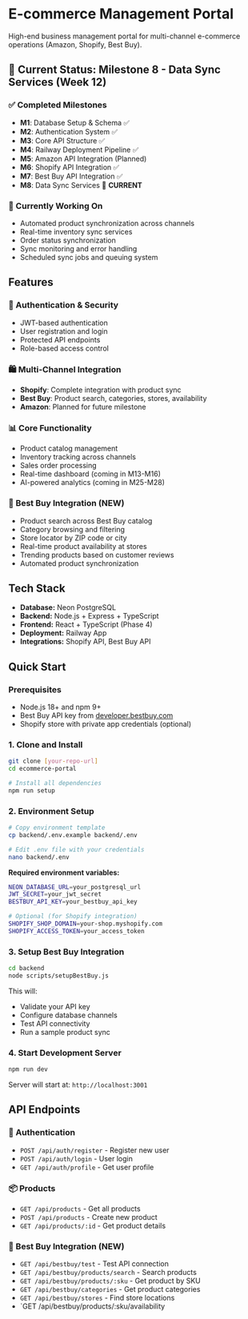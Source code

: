 # E-commerce Management Portal

High-end business management portal for multi-channel e-commerce operations (Amazon, Shopify, Best Buy).

## 🎯 Current Status: Milestone 8 - Data Sync Services (Week 12)

### ✅ Completed Milestones
- **M1**: Database Setup & Schema ✅
- **M2**: Authentication System ✅
- **M3**: Core API Structure ✅
- **M4**: Railway Deployment Pipeline ✅
- **M5**: Amazon API Integration (Planned)
- **M6**: Shopify API Integration ✅
- **M7**: Best Buy API Integration ✅
- **M8**: Data Sync Services 🚧 **CURRENT**

### 🔄 Currently Working On
- Automated product synchronization across channels
- Real-time inventory sync services
- Order status synchronization
- Sync monitoring and error handling
- Scheduled sync jobs and queuing system

## Features

### 🔐 Authentication & Security
- JWT-based authentication
- User registration and login
- Protected API endpoints
- Role-based access control

### 🛍️ Multi-Channel Integration
- **Shopify**: Complete integration with product sync
- **Best Buy**: Product search, categories, stores, availability 
- **Amazon**: Planned for future milestone

### 📊 Core Functionality
- Product catalog management
- Inventory tracking across channels
- Sales order processing
- Real-time dashboard (coming in M13-M16)
- AI-powered analytics (coming in M25-M28)

### 🏪 Best Buy Integration (NEW)
- Product search across Best Buy catalog
- Category browsing and filtering
- Store locator by ZIP code or city
- Real-time product availability at stores
- Trending products based on customer reviews
- Automated product synchronization

## Tech Stack
- **Database:** Neon PostgreSQL
- **Backend:** Node.js + Express + TypeScript
- **Frontend:** React + TypeScript (Phase 4)
- **Deployment:** Railway App
- **Integrations:** Shopify API, Best Buy API

## Quick Start

### Prerequisites
- Node.js 18+ and npm 9+
- Best Buy API key from [developer.bestbuy.com](https://developer.bestbuy.com/)
- Shopify store with private app credentials (optional)

### 1. Clone and Install
```bash
git clone [your-repo-url]
cd ecommerce-portal

# Install all dependencies
npm run setup
```

### 2. Environment Setup
```bash
# Copy environment template
cp backend/.env.example backend/.env

# Edit .env file with your credentials
nano backend/.env
```

**Required environment variables:**
```bash
NEON_DATABASE_URL=your_postgresql_url
JWT_SECRET=your_jwt_secret
BESTBUY_API_KEY=your_bestbuy_api_key

# Optional (for Shopify integration)
SHOPIFY_SHOP_DOMAIN=your-shop.myshopify.com
SHOPIFY_ACCESS_TOKEN=your_access_token
```

### 3. Setup Best Buy Integration
```bash
cd backend
node scripts/setupBestBuy.js
```

This will:
- Validate your API key
- Configure database channels
- Test API connectivity
- Run a sample product sync

### 4. Start Development Server
```bash
npm run dev
```

Server will start at: `http://localhost:3001`

## API Endpoints

### 🔐 Authentication
- `POST /api/auth/register` - Register new user
- `POST /api/auth/login` - User login
- `GET /api/auth/profile` - Get user profile

### 📦 Products
- `GET /api/products` - Get all products
- `POST /api/products` - Create new product
- `GET /api/products/:id` - Get product details

### 🏪 Best Buy Integration (NEW)
- `GET /api/bestbuy/test` - Test API connection
- `GET /api/bestbuy/products/search` - Search products
- `GET /api/bestbuy/products/:sku` - Get product by SKU
- `GET /api/bestbuy/categories` - Get product categories
- `GET /api/bestbuy/stores` - Find store locations
- `GET /api/bestbuy/products/:sku/availability
